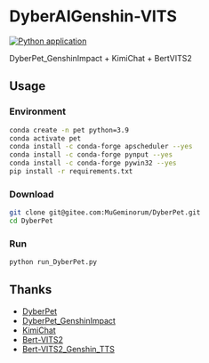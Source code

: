 # DyberAIGenshin-VITS
[![Python application](https://github.com/MuGeminorum/DyberAIGenshin-VITS/actions/workflows/python-app.yml/badge.svg?branch=main)](https://github.com/MuGeminorum/DyberAIGenshin-VITS/actions/workflows/python-app.yml)

DyberPet_GenshinImpact + KimiChat + BertVITS2

## Usage
### Environment
```bash
conda create -n pet python=3.9
conda activate pet
conda install -c conda-forge apscheduler --yes
conda install -c conda-forge pynput --yes
conda install -c conda-forge pywin32 --yes
pip install -r requirements.txt
```

### Download
```bash
git clone git@gitee.com:MuGeminorum/DyberPet.git
cd DyberPet
```

### Run
```bash
python run_DyberPet.py
```

## Thanks
- [DyberPet](https://github.com/ChaozhongLiu/DyberPet)
- [DyberPet_GenshinImpact](https://github.com/ChaozhongLiu/DyberPet_GenshinImpact)
- [KimiChat](https://platform.moonshot.cn/docs/api-reference)
- [Bert-VITS2](https://github.com/fishaudio/Bert-VITS2)
- [Bert-VITS2_Genshin_TTS](https://www.modelscope.cn/studios/erythrocyte/Bert-VITS2_Genshin_TTS)